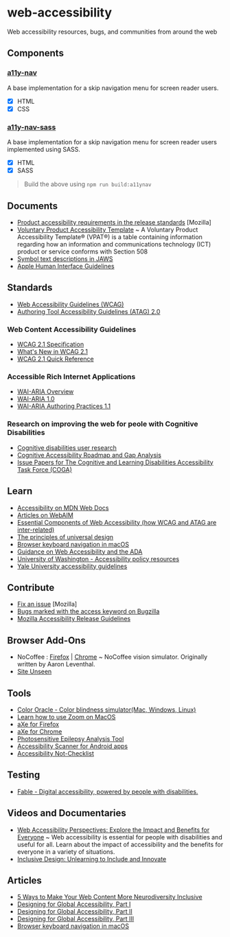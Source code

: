 # web-accessibility

Web accessibility resources, bugs, and communities from around the web

## Components

### [a11y-nav](./a11y-nav/)

A base implementation for a skip navigation menu for screen reader users.

- [x] HTML
- [x] CSS

### [a11y-nav-sass](./a11y-nav-sass/)

A base implementation for a skip navigation menu for screen reader users implemented using SASS.

- [x] HTML
- [x] SASS

> Build the above using `npm run build:a11ynav`

## Documents

- [Product accessibility requirements in the release standards](https://docs.google.com/document/d/1NaCEIshLuXzqxJbpSNFmzeUigcMpReGD1JzPknnpvlo/edit#heading=h.otzjplb9vdv1) [Mozilla]
- [Voluntary Product Accessibility Template](https://en.wikipedia.org/wiki/Voluntary_Product_Accessibility_Template)
  ~ A Voluntary Product Accessibility Template® (VPAT®) is a table containing information regarding how an information and communications technology (ICT) product or service conforms with Section 508
- [Symbol text descriptions in JAWS](https://stevefaulkner.github.io/symbols/SymbolsJAWS.html)
- [Apple Human Interface Guidelines](https://developer.apple.com/design/human-interface-guidelines/foundations/accessibility)

## Standards

- [Web Accessibility Guidelines (WCAG)](https://www.w3.org/TR/WCAG21/)
- [Authoring Tool Accessibility Guidelines (ATAG) 2.0](https://www.w3.org/TR/ATAG20/)

### Web Content Accessibility Guidelines

- [WCAG 2.1 Specification](https://www.w3.org/TR/WCAG21/)
- [What's New in WCAG 2.1](https://www.w3.org/WAI/standards-guidelines/wcag/new-in-21/)
- [WCAG 2.1 Quick Reference](https://www.w3.org/WAI/WCAG21/quickref/)

### Accessible Rich Internet Applications

- [WAI-ARIA Overview](http://www.w3.org/WAI/intro/aria.php)
- [WAI-ARIA 1.0](http://www.w3.org/TR/wai-aria/)
- [WAI-ARIA Authoring Practices 1.1](https://www.w3.org/TR/wai-aria-practices-1.1/)

### Research on improving the web for peole with Cognitive Disabilities

- [Cognitive disabilities user research](https://w3c.github.io/coga/user-research/)
- [Cognitive Accessibility Roadmap and Gap Analysis](https://w3c.github.io/coga/gap-analysis/)
- [Issue Papers for The Cognitive and Learning Disabilities Accessibility Task Force (COGA)](https://w3c.github.io/coga/issue-papers/)

## Learn

- [Accessibility on MDN Web Docs](https://developer.mozilla.org/en-US/docs/Web/Accessibility)
- [Articles on WebAIM](https://webaim.org/articles/)
- [Essential Components of Web Accessibility (how WCAG and ATAG are inter-related)](https://www.w3.org/WAI/intro/components.php)
- [The principles of universal design](https://projects.ncsu.edu/ncsu/design/cud/pubs_p/docs/poster.pdf)
- [Browser keyboard navigation in macOS](https://www.a11yproject.com/posts/macos-browser-keyboard-navigation/)
- [Guidance on Web Accessibility and the ADA](https://beta.ada.gov/web-guidance/)
- [University of Washington - Accessibility policy resources](https://www.washington.edu/accessibility/policy-resources/)
- [Yale University accessibility guidelines](https://usability.yale.edu/web-accessibility/accessibility-yale/accessibility-new-projects)

## Contribute

- [Fix an issue](https://codetribute.mozilla.org/projects/a11y) [Mozilla]
- [Bugs marked with the access keyword on Bugzilla](https://bugzilla.mozilla.org/buglist.cgi?list_id=14717192&o1=substring&v1=access&f1=keywords&resolution=---&classification=Client%20Software&classification=Developer%20Infrastructure&classification=Components&classification=Server%20Software&classification=Other&query_format=advanced)
- [Mozilla Accessibility Release Guidelines](https://wiki.mozilla.org/Accessibility/Guidelines)

## Browser Add-Ons

- NoCoffee : [Firefox](https://addons.mozilla.org/en-US/firefox/addon/nocoffee/) | [Chrome](https://chrome.google.com/webstore/detail/nocoffee/jjeeggmbnhckmgdhmgdckeigabjfbddl?hl=en-GB) ~ NoCoffee vision simulator. Originally written by Aaron Leventhal.
- [Site Unseen](https://chrome.google.com/webstore/detail/site-unseen/aflfgnngnnhdoffmmpmakkdflfedldlh?hl=en)

## Tools

- [Color Oracle - Color blindness simulator(Mac, Windows, Linux)](http://www.colororacle.org/index.html)
- [Learn how to use Zoom on MacOS](https://mcmw.abilitynet.org.uk/macos-mojave-magnifying-screen)
- [aXe for Firefox](https://addons.mozilla.org/en-US/firefox/addon/axe-devtools/)
- [aXe for Chrome](https://chrome.google.com/webstore/detail/axe/lhdoppojpmngadmnindnejefpokejbdd)
- [Photosensitive Epilepsy Analysis Tool](https://trace.umd.edu/peat/)
- [Accessibility Scanner for Android apps](https://play.google.com/store/apps/details?id=com.google.android.apps.accessibility.auditor)
- [Accessibility Not-Checklist](https://not-checklist.intopia.digital/)

## Testing

- [Fable - Digital accessibility, powered by people with disabilities.](https://makeitfable.com/)

## Videos and Documentaries

- [Web Accessibility Perspectives: Explore the Impact and Benefits for Everyone](https://www.w3.org/WAI/perspective-videos/) ~ Web accessibility is essential for people with disabilities and useful for all. Learn about the impact of accessibility and the benefits for everyone in a variety of situations.
- [Inclusive Design: Unlearning to Include and Innovate](https://www.youtube.com/watch?v=uE543v8kj50&list=PLYiaJo7rYNXIUOhbjr1KJUlMdqB_6mweL&index=3&t=0s)

## Articles

- [5 Ways to Make Your Web Content More Neurodiversity Inclusive](http://nosmag.org/5-ways-to-make-your-web-content-more-neurodiversity-inclusive/)
- [Designing for Global Accessibility, Part I](https://design.google/library/designing-global-accessibility-part-1/)
- [Designing for Global Accessibility, Part II](https://design.google/library/designing-global-accessibility-part-2/)
- [Designing for Global Accessibility, Part III](https://design.google/library/designing-global-accessibility-part-iii/)
- [Browser keyboard navigation in macOS](https://www.a11yproject.com/posts/macos-browser-keyboard-navigation/)
